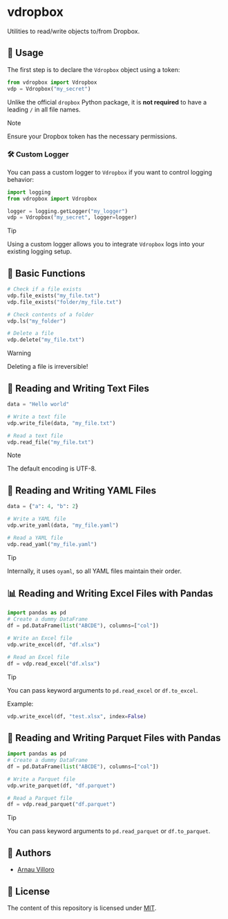 # vdropbox

Utilities to read/write objects to/from Dropbox.

## 🚀 Usage

The first step is to declare the `Vdropbox` object using a token:

```python
from vdropbox import Vdropbox
vdp = Vdropbox("my_secret")
```

Unlike the official `dropbox` Python package, it is **not required** to have a leading `/` in all file names.

> [!NOTE]
> Ensure your Dropbox token has the necessary permissions.

### 🛠 Custom Logger

You can pass a custom logger to `Vdropbox` if you want to control logging behavior:

```python
import logging
from vdropbox import Vdropbox

logger = logging.getLogger("my_logger")
vdp = Vdropbox("my_secret", logger=logger)
```

> [!TIP]
> Using a custom logger allows you to integrate `Vdropbox` logs into your existing logging setup.

## 📁 Basic Functions

```python
# Check if a file exists
vdp.file_exists("my_file.txt")
vdp.file_exists("folder/my_file.txt")

# Check contents of a folder
vdp.ls("my_folder")

# Delete a file
vdp.delete("my_file.txt")
```

> [!WARNING]
> Deleting a file is irreversible!

## 📝 Reading and Writing Text Files

```python
data = "Hello world"

# Write a text file
vdp.write_file(data, "my_file.txt")

# Read a text file
vdp.read_file("my_file.txt")
```

> [!NOTE]
> The default encoding is UTF-8.

## 📜 Reading and Writing YAML Files

```python
data = {"a": 4, "b": 2}

# Write a YAML file
vdp.write_yaml(data, "my_file.yaml")

# Read a YAML file
vdp.read_yaml("my_file.yaml")
```

> [!TIP]
> Internally, it uses `oyaml`, so all YAML files maintain their order.

## 📊 Reading and Writing Excel Files with Pandas

```python
import pandas as pd
# Create a dummy DataFrame
df = pd.DataFrame(list("ABCDE"), columns=["col"])

# Write an Excel file
vdp.write_excel(df, "df.xlsx")

# Read an Excel file
df = vdp.read_excel("df.xlsx")
```

> [!TIP]
> You can pass keyword arguments to `pd.read_excel` or `df.to_excel`.

Example:

```python
vdp.write_excel(df, "test.xlsx", index=False)
```

## 🔹 Reading and Writing Parquet Files with Pandas

```python
import pandas as pd
# Create a dummy DataFrame
df = pd.DataFrame(list("ABCDE"), columns=["col"])

# Write a Parquet file
vdp.write_parquet(df, "df.parquet")

# Read a Parquet file
df = vdp.read_parquet("df.parquet")
```

> [!TIP]
> You can pass keyword arguments to `pd.read_parquet` or `df.to_parquet`.

## 👥 Authors

- [Arnau Villoro](https://villoro.com)

## 📜 License

The content of this repository is licensed under [MIT](https://opensource.org/licenses/MIT).

